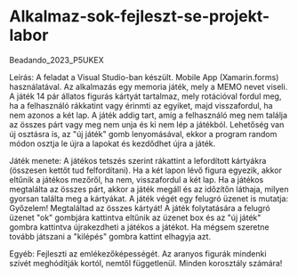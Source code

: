 # Alkalmaz-sok-fejleszt-se-projekt-labor
Beadando_2023_P5UKEX

Leírás:
A feladat a Visual Studio-ban készült.
Mobile App (Xamarin.forms) használatával.
Az alkalmazás egy memoria játék, mely a MEMO nevet viseli.
A játék 14 pár állatos figurás kártyát tartalmaz, mely rotációval fordul meg, ha a felhasználó rákkatint vagy érinmti az egyiket, majd visszafordul, ha nem azonos a két lap.
A játék addig tart, amíg a felhasználó meg nem találja az összes párt vagy meg nem unja és ki nem lép a játékból.
Lehetőség van új osztásra is, az "új játék" gomb lenyomásával, ekkor a program random módon osztja le újra a lapokat és kezdődhet újra a játék.

Játék menete:
A játékos tetszés szerint rákattint a lefordított kártyákra (összesen kettőt tud felfordítani).
Ha a két lapon lévő figura egyezik, akkor eltűnik a játékos mezőről, ha nem, visszafordul a két lap.
Ha a játékos megtalálta az összes párt, akkor a játék megáll és az időzítőn láthaja, milyen gyorsan találta meg a kártyákat.
A játék végét egy felugró üzenet is mutatja: Győzelem! Megtaláltad az összes kártyát!
A játék folytatására a felugró üzenet "ok" gombjára kattintva eltűnik az üzenet box és az "új játék" gombra kattintva újrakezdheti a játékos a játékot.
Ha mégsem szeretne tovább játszani a "kilépés" gombra kattint elhagyja azt.

Egyéb:
Fejleszti az emlékezőképességét.
Az aranyos figurák mindenki szívét meghódítják kortól, nemtől függetlenül.
Minden korosztály számára! 
